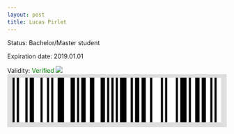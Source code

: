 ```yaml
---
layout: post
title: Lucas Pirlet
---
```


Status: Bachelor/Master student

Expiration date: 2019.01.01

Validity: <font color="green"> Verified</font> 
![](/members/img/Lucas_Pirlet.png)
![](/members/img/bar.png)
